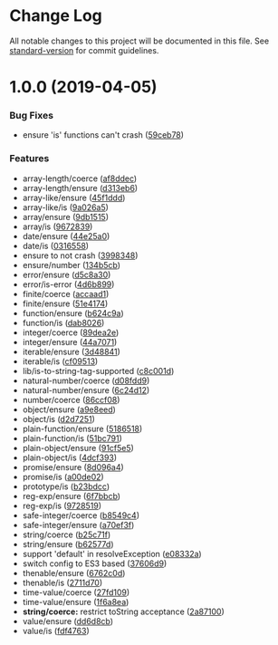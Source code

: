 # Change Log

All notable changes to this project will be documented in this file. See [standard-version](https://github.com/conventional-changelog/standard-version) for commit guidelines.

# 1.0.0 (2019-04-05)

### Bug Fixes

-   ensure 'is' functions can't crash ([59ceb78](https://github.com/medikoo/type/commit/59ceb78))

### Features

-   array-length/coerce ([af8ddec](https://github.com/medikoo/type/commit/af8ddec))
-   array-length/ensure ([d313eb6](https://github.com/medikoo/type/commit/d313eb6))
-   array-like/ensure ([45f1ddd](https://github.com/medikoo/type/commit/45f1ddd))
-   array-like/is ([9a026a5](https://github.com/medikoo/type/commit/9a026a5))
-   array/ensure ([9db1515](https://github.com/medikoo/type/commit/9db1515))
-   array/is ([9672839](https://github.com/medikoo/type/commit/9672839))
-   date/ensure ([44e25a0](https://github.com/medikoo/type/commit/44e25a0))
-   date/is ([0316558](https://github.com/medikoo/type/commit/0316558))
-   ensure to not crash ([3998348](https://github.com/medikoo/type/commit/3998348))
-   ensure/number ([134b5cb](https://github.com/medikoo/type/commit/134b5cb))
-   error/ensure ([d5c8a30](https://github.com/medikoo/type/commit/d5c8a30))
-   error/is-error ([4d6b899](https://github.com/medikoo/type/commit/4d6b899))
-   finite/coerce ([accaad1](https://github.com/medikoo/type/commit/accaad1))
-   finite/ensure ([51e4174](https://github.com/medikoo/type/commit/51e4174))
-   function/ensure ([b624c9a](https://github.com/medikoo/type/commit/b624c9a))
-   function/is ([dab8026](https://github.com/medikoo/type/commit/dab8026))
-   integer/coerce ([89dea2e](https://github.com/medikoo/type/commit/89dea2e))
-   integer/ensure ([44a7071](https://github.com/medikoo/type/commit/44a7071))
-   iterable/ensure ([3d48841](https://github.com/medikoo/type/commit/3d48841))
-   iterable/is ([cf09513](https://github.com/medikoo/type/commit/cf09513))
-   lib/is-to-string-tag-supported ([c8c001d](https://github.com/medikoo/type/commit/c8c001d))
-   natural-number/coerce ([d08fdd9](https://github.com/medikoo/type/commit/d08fdd9))
-   natural-number/ensure ([6c24d12](https://github.com/medikoo/type/commit/6c24d12))
-   number/coerce ([86ccf08](https://github.com/medikoo/type/commit/86ccf08))
-   object/ensure ([a9e8eed](https://github.com/medikoo/type/commit/a9e8eed))
-   object/is ([d2d7251](https://github.com/medikoo/type/commit/d2d7251))
-   plain-function/ensure ([5186518](https://github.com/medikoo/type/commit/5186518))
-   plain-function/is ([51bc791](https://github.com/medikoo/type/commit/51bc791))
-   plain-object/ensure ([91cf5e5](https://github.com/medikoo/type/commit/91cf5e5))
-   plain-object/is ([4dcf393](https://github.com/medikoo/type/commit/4dcf393))
-   promise/ensure ([8d096a4](https://github.com/medikoo/type/commit/8d096a4))
-   promise/is ([a00de02](https://github.com/medikoo/type/commit/a00de02))
-   prototype/is ([b23bdcc](https://github.com/medikoo/type/commit/b23bdcc))
-   reg-exp/ensure ([6f7bbcb](https://github.com/medikoo/type/commit/6f7bbcb))
-   reg-exp/is ([9728519](https://github.com/medikoo/type/commit/9728519))
-   safe-integer/coerce ([b8549c4](https://github.com/medikoo/type/commit/b8549c4))
-   safe-integer/ensure ([a70ef3f](https://github.com/medikoo/type/commit/a70ef3f))
-   string/coerce ([b25c71f](https://github.com/medikoo/type/commit/b25c71f))
-   string/ensure ([b62577d](https://github.com/medikoo/type/commit/b62577d))
-   support 'default' in resolveException ([e08332a](https://github.com/medikoo/type/commit/e08332a))
-   switch config to ES3 based ([37606d9](https://github.com/medikoo/type/commit/37606d9))
-   thenable/ensure ([6762c0d](https://github.com/medikoo/type/commit/6762c0d))
-   thenable/is ([2711d70](https://github.com/medikoo/type/commit/2711d70))
-   time-value/coerce ([27fd109](https://github.com/medikoo/type/commit/27fd109))
-   time-value/ensure ([1f6a8ea](https://github.com/medikoo/type/commit/1f6a8ea))
-   **string/coerce:** restrict toString acceptance ([2a87100](https://github.com/medikoo/type/commit/2a87100))
-   value/ensure ([dd6d8cb](https://github.com/medikoo/type/commit/dd6d8cb))
-   value/is ([fdf4763](https://github.com/medikoo/type/commit/fdf4763))
